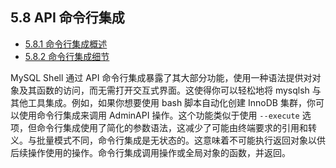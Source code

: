 ## 5.8 API 命令行集成

- [5.8.1 命令行集成概述](./05.08.01.命令行集成概述.md)
- [5.8.2 命令行集成细节](./05.08.02.命令行集成细节/05.08.02.00.命令行集成细节.md)

MySQL Shell 通过 API 命令行集成暴露了其大部分功能，使用一种语法提供对对象及其函数的访问，而无需打开交互式界面。这使得你可以轻松地将 mysqlsh 与其他工具集成。例如，如果你想要使用 bash 脚本自动化创建 InnoDB 集群，你可以使用命令行集成来调用 AdminAPI 操作。这个功能类似于使用 `--execute` 选项，但命令行集成使用了简化的参数语法，这减少了可能由终端要求的引用和转义。与批量模式不同，命令行集成是无状态的。这意味着不可能执行返回对象以供后续操作使用的操作。命令行集成调用操作或全局对象的函数，并返回。

